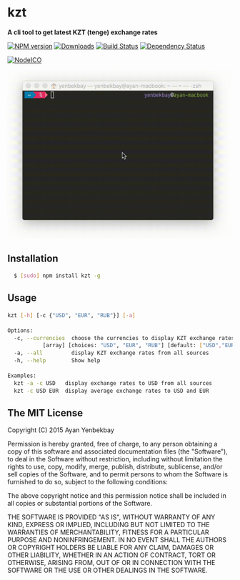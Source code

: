 # kzt
**A cli tool to get latest KZT (tenge) exchange rates**

[![NPM version][npm-image]][npm-url] [![Downloads][downloads-image]][npm-url] [![Build Status][travis-image]][travis-url]  [![Dependency Status][daviddm-image]][daviddm-url]

[![NodeICO][nodeico-image]][nodeico-url]

<img width="500" alt="kzt demo" src="demo.gif"/>

## Installation

``` bash
  $ [sudo] npm install kzt -g
```

## Usage

```bash
kzt [-h] [-c {"USD", "EUR", "RUB"}] [-a]

Options:
  -c, --currencies  choose the currencies to display KZT exchange rates for
           [array] [choices: "USD", "EUR", "RUB"] [default: ["USD","EUR","RUB"]]
  -a, --all         display KZT exchange rates from all sources        [boolean]
  -h, --help        Show help                                          [boolean]

Examples:
  kzt -a -c USD   display exchange rates to USD from all sources
  kzt -c USD EUR  display average exchange rates to USD and EUR
```

## The MIT License

Copyright (C) 2015  Ayan Yenbekbay

Permission is hereby granted, free of charge, to any person obtaining a copy
of this software and associated documentation files (the "Software"), to deal
in the Software without restriction, including without limitation the rights
to use, copy, modify, merge, publish, distribute, sublicense, and/or sell
copies of the Software, and to permit persons to whom the Software is
furnished to do so, subject to the following conditions:

The above copyright notice and this permission notice shall be included in
all copies or substantial portions of the Software.

THE SOFTWARE IS PROVIDED "AS IS", WITHOUT WARRANTY OF ANY KIND, EXPRESS OR
IMPLIED, INCLUDING BUT NOT LIMITED TO THE WARRANTIES OF MERCHANTABILITY,
FITNESS FOR A PARTICULAR PURPOSE AND NONINFRINGEMENT. IN NO EVENT SHALL THE
AUTHORS OR COPYRIGHT HOLDERS BE LIABLE FOR ANY CLAIM, DAMAGES OR OTHER
LIABILITY, WHETHER IN AN ACTION OF CONTRACT, TORT OR OTHERWISE, ARISING FROM,
OUT OF OR IN CONNECTION WITH THE SOFTWARE OR THE USE OR OTHER DEALINGS IN
THE SOFTWARE.

[downloads-image]: https://img.shields.io/npm/dm/kzt.svg
[npm-url]: https://www.npmjs.com/package/kzt
[npm-image]: https://img.shields.io/npm/v/kzt.svg

[travis-url]: https://travis-ci.org/yenbekbay/kzt
[travis-image]: https://img.shields.io/travis/yenbekbay/kzt.svg

[daviddm-image]: https://david-dm.org/yenbekbay/kzt.svg?theme=shields.io
[daviddm-url]: https://david-dm.org/yenbekbay/kzt

[nodeico-url]: https://nodei.co/npm/kzt
[nodeico-image]: https://nodei.co/npm/kzt.png?downloads=true&downloadRank=true
